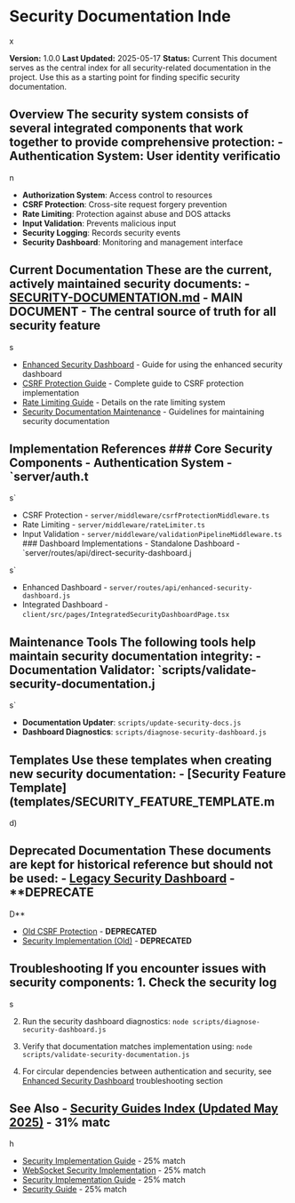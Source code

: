 # Security Documentation Inde

x

**Version:** 1.0.0 **Last Updated:** 2025-05-17 **Status:** Current This document serves as the central index for all security-related documentation in the project. Use this as a starting point for finding specific security documentation.

## Overview The security system consists of several integrated components that work together to provide comprehensive protection: - **Authentication System**: User identity verificatio

n

- **Authorization System**: Access control to resources
- **CSRF Protection**: Cross-site request forgery prevention
- **Rate Limiting**: Protection against abuse and DOS attacks
- **Input Validation**: Prevents malicious input
- **Security Logging**: Records security events
- **Security Dashboard**: Monitoring and management interface

## Current Documentation These are the current, actively maintained security documents: - [SECURITY-DOCUMENTATION.md](../SECURITY-DOCUMENTATION.md) - **MAIN DOCUMENT** - The central source of truth for all security feature

s

- [Enhanced Security Dashboard](security-guides/enhanced-security-dashboard.md) - Guide for using the enhanced security dashboard
- [CSRF Protection Guide](security-guides/2-csrf-protection-guide.md) - Complete guide to CSRF protection implementation
- [Rate Limiting Guide](security-guides/3-rate-limiting-guide.md) - Details on the rate limiting system
- [Security Documentation Maintenance](maintenance/SECURITY_DOCUMENTATION_MAINTENANCE.md) - Guidelines for maintaining security documentation

## Implementation References ### Core Security Components - Authentication System - `server/auth.t

s`

- CSRF Protection - `server/middleware/csrfProtectionMiddleware.ts`
- Rate Limiting - `server/middleware/rateLimiter.ts`
- Input Validation - `server/middleware/validationPipelineMiddleware.ts` ### Dashboard Implementations - Standalone Dashboard - `server/routes/api/direct-security-dashboard.j

s`
- Enhanced Dashboard - `server/routes/api/enhanced-security-dashboard.js`
- Integrated Dashboard - `client/src/pages/IntegratedSecurityDashboardPage.tsx`

## Maintenance Tools The following tools help maintain security documentation integrity: - **Documentation Validator**: `scripts/validate-security-documentation.j

s`

- **Documentation Updater**: `scripts/update-security-docs.js`
- **Dashboard Diagnostics**: `scripts/diagnose-security-dashboard.js`

## Templates Use these templates when creating new security documentation: - [Security Feature Template](templates/SECURITY_FEATURE_TEMPLATE.m

d)

## Deprecated Documentation These documents are kept for historical reference but should not be used: - [Legacy Security Dashboard](security/security_dashboard_guide.md) - **DEPRECATE

D**

- [Old CSRF Protection](security/csrf-protection.md) - **DEPRECATED**
- [Security Implementation (Old)](SECURITY-IMPLEMENTATION.md) - **DEPRECATED**

## Troubleshooting If you encounter issues with security components: 1. Check the security log

s

2. Run the security dashboard diagnostics: `node scripts/diagnose-security-dashboard.js`

3. Verify that documentation matches implementation using: `node scripts/validate-security-documentation.js`

4. For circular dependencies between authentication and security, see [Enhanced Security Dashboard](security-guides/enhanced-security-dashboard.md) troubleshooting section

## See Also - [Security Guides Index (Updated May 2025)](security-guides/SECURITY-GUIDES-INDEX.md) - 31% matc

h

- [Security Implementation Guide](README-SECURITY.md) - 25% match
- [WebSocket Security Implementation](README-websocket-security.md) - 25% match
- [Security Implementation Guide](SECURITY-IMPLEMENTATION-GUIDE.md) - 25% match
- [Security Guide](SECURITY_GUIDE.md) - 25% match